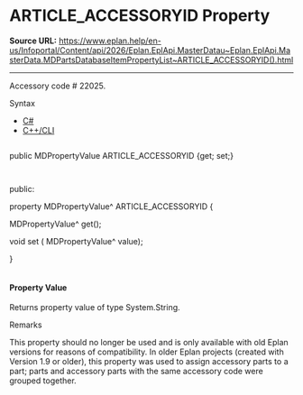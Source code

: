 # ARTICLE_ACCESSORYID Property

**Source URL:** https://www.eplan.help/en-us/Infoportal/Content/api/2026/Eplan.EplApi.MasterDatau~Eplan.EplApi.MasterData.MDPartsDatabaseItemPropertyList~ARTICLE_ACCESSORYID().html

---

Accessory code # 22025.

Syntax

- [C#](#i-syntax-CS)
- [C++/CLI](#i-syntax-CPP2005)

```
```
public MDPropertyValue ARTICLE_ACCESSORYID {get; set;}
```
```

```
```
public:

property MDPropertyValue^ ARTICLE_ACCESSORYID {

   MDPropertyValue^ get();

   void set (    MDPropertyValue^ value);

}
```
```

#### Property Value

Returns property value of type System.String.

Remarks

This property should no longer be used and is only available with old Eplan versions for reasons of compatibility. In older Eplan projects (created with Version 1.9 or older), this property was used to assign accessory parts to a part; parts and accessory parts with the same accessory code were grouped together.
